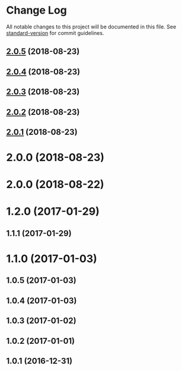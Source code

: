 # Change Log

All notable changes to this project will be documented in this file. See [standard-version](https://github.com/conventional-changelog/standard-version) for commit guidelines.

<a name="2.0.5"></a>
## [2.0.5](https://github.com/ReedD/dadoune.com/compare/v2.0.4...v2.0.5) (2018-08-23)



<a name="2.0.4"></a>
## [2.0.4](https://github.com/ReedD/dadoune.com/compare/v2.0.3...v2.0.4) (2018-08-23)



<a name="2.0.3"></a>
## [2.0.3](https://github.com/ReedD/dadoune.com/compare/v2.0.2...v2.0.3) (2018-08-23)



<a name="2.0.2"></a>
## [2.0.2](https://github.com/ReedD/dadoune.com/compare/v2.0.1...v2.0.2) (2018-08-23)



<a name="2.0.1"></a>
## [2.0.1](https://github.com/ReedD/dadoune.com/compare/v2.0.0...v2.0.1) (2018-08-23)



<a name="2.0.0"></a>
# 2.0.0 (2018-08-23)



<a name="2.0.0"></a>
# 2.0.0 (2018-08-22)



<a name="1.2.0"></a>
# 1.2.0 (2017-01-29)



<a name="1.1.1"></a>
## 1.1.1 (2017-01-29)



<a name="1.1.0"></a>
# 1.1.0 (2017-01-03)



<a name="1.0.5"></a>
## 1.0.5 (2017-01-03)



<a name="1.0.4"></a>
## 1.0.4 (2017-01-03)



<a name="1.0.3"></a>
## 1.0.3 (2017-01-02)



<a name="1.0.2"></a>
## 1.0.2 (2017-01-01)



<a name="1.0.1"></a>
## 1.0.1 (2016-12-31)
